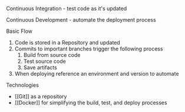 
Continuous Integration - test code as it's updated

Continuous Development - automate the deployment process

Basic Flow
1. Code is stored in a Repository and updated
2. Commits to important branches trigger the following process
	1. Build from source code
	2. Test source code
	3. Save artifacts
3. When deploying reference an environment and version to automate

Technologies
- [[Git]] as a repository
- [[Docker]] for simplifying the build, test, and deploy processes

